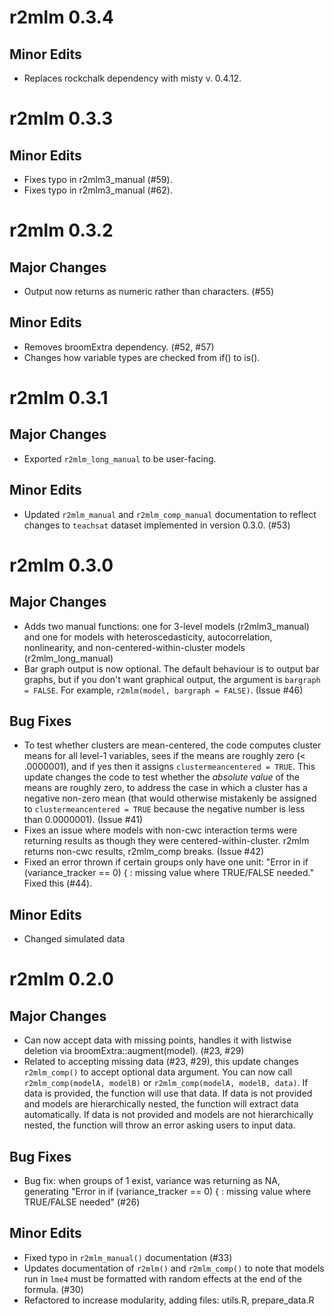 # r2mlm 0.3.4

## Minor Edits

* Replaces rockchalk dependency with misty v. 0.4.12.

# r2mlm 0.3.3

## Minor Edits

* Fixes typo in r2mlm3_manual (#59).
* Fixes typo in r2mlm3_manual (#62).

# r2mlm 0.3.2

## Major Changes

* Output now returns as numeric rather than characters. (#55)

## Minor Edits

* Removes broomExtra dependency. (#52, #57)
* Changes how variable types are checked from if() to is().

# r2mlm 0.3.1

## Major Changes
* Exported `r2mlm_long_manual` to be user-facing.

## Minor Edits
* Updated `r2mlm_manual` and `r2mlm_comp_manual` documentation to reflect changes to `teachsat` dataset implemented in version 0.3.0. (#53)

# r2mlm 0.3.0

## Major Changes
* Adds two manual functions: one for 3-level models (r2mlm3_manual) and one for models with heteroscedasticity, autocorrelation, nonlinearity, and non-centered-within-cluster models (r2mlm_long_manual)
* Bar graph output is now optional. The default behaviour is to output bar graphs, but if you don't want graphical output, the argument is `bargraph = FALSE`. For example, `r2mlm(model, bargraph = FALSE)`. (Issue #46)

## Bug Fixes
* To test whether clusters are mean-centered, the code computes cluster means for all level-1 variables, sees if the means are roughly zero (< .0000001), and if yes then it assigns `clustermeancentered = TRUE`. This update changes the code to test whether the *absolute value* of the means are roughly zero, to address the case in which a cluster has a negative non-zero mean (that would otherwise mistakenly be assigned to `clustermeancentered = TRUE` because the negative number is less than 0.0000001). (Issue #41)
* Fixes an issue where models with non-cwc interaction terms were returning results as though they were centered-within-cluster. r2mlm returns non-cwc results, r2mlm_comp breaks. (Issue #42)
* Fixed an error thrown if certain groups only have one unit: "Error in if (variance_tracker == 0) { : missing value where TRUE/FALSE needed." Fixed this (#44).

## Minor Edits
* Changed simulated data

# r2mlm 0.2.0

## Major Changes
* Can now accept data with missing points, handles it with listwise deletion via broomExtra::augment(model). (#23, #29)
* Related to accepting missing data (#23, #29), this update changes `r2mlm_comp()` to accept optional data argument. You can now call `r2mlm_comp(modelA, modelB)` or `r2mlm_comp(modelA, modelB, data)`. If data is provided, the function will use that data. If data is not provided and models are hierarchically nested, the function will extract data automatically. If data is not provided and models are not hierarchically nested, the function will throw an error asking users to input data.

## Bug Fixes
* Bug fix: when groups of 1 exist, variance was returning as NA, generating "Error in if (variance_tracker == 0) { : missing value where TRUE/FALSE needed" (#26)

## Minor Edits
* Fixed typo in `r2mlm_manual()` documentation (#33)
* Updates documentation of `r2mlm()` and `r2mlm_comp()` to note that models run in `lme4` must be formatted with random effects at the end of the formula. (#30)
* Refactored to increase modularity, adding files: utils.R, prepare_data.R
